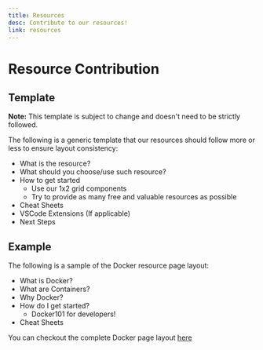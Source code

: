 ```yaml
---
title: Resources
desc: Contribute to our resources!
link: resources
---
```


# Resource Contribution

## Template

**Note:** This template is subject to change and doesn't need to be strictly
followed.

The following is a generic template that our resources should follow more or
less to ensure layout consistency:

- What is the resource?
- What should you choose/use such resource?
- How to get started
  - Use our 1x2 grid components
  - Try to provide as many free and valuable resources as possible
- Cheat Sheets
- VSCode Extensions (If applicable)
- Next Steps

## Example

The following is a sample of the Docker resource page layout:

- What is Docker?
- What are Containers?
- Why Docker?
- How do I get started?
  - Docker101 for developers!
- Cheat Sheets

You can checkout the complete Docker page layout
[here](https://cssc.utm.utoronto.ca/resources/docker)
